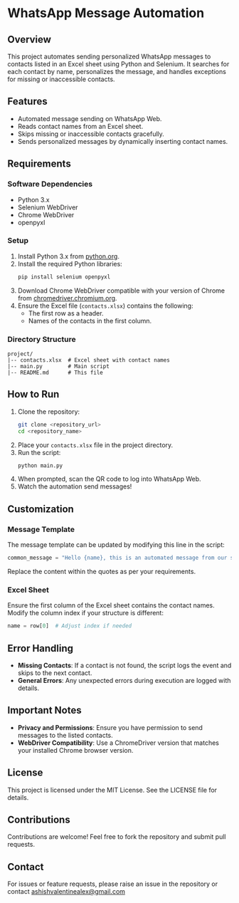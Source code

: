 # WhatsApp Message Automation

## Overview
This project automates sending personalized WhatsApp messages to contacts listed in an Excel sheet using Python and Selenium. It searches for each contact by name, personalizes the message, and handles exceptions for missing or inaccessible contacts.

## Features
- Automated message sending on WhatsApp Web.
- Reads contact names from an Excel sheet.
- Skips missing or inaccessible contacts gracefully.
- Sends personalized messages by dynamically inserting contact names.

## Requirements
### Software Dependencies
- Python 3.x
- Selenium WebDriver
- Chrome WebDriver
- openpyxl

### Setup
1. Install Python 3.x from [python.org](https://www.python.org/).
2. Install the required Python libraries:
   ```bash
   pip install selenium openpyxl
   ```
3. Download Chrome WebDriver compatible with your version of Chrome from [chromedriver.chromium.org](https://chromedriver.chromium.org/).
4. Ensure the Excel file (`contacts.xlsx`) contains the following:
   - The first row as a header.
   - Names of the contacts in the first column.

### Directory Structure
```
project/
|-- contacts.xlsx  # Excel sheet with contact names
|-- main.py        # Main script
|-- README.md      # This file
```

## How to Run
1. Clone the repository:
   ```bash
   git clone <repository_url>
   cd <repository_name>
   ```
2. Place your `contacts.xlsx` file in the project directory.
3. Run the script:
   ```bash
   python main.py
   ```
4. When prompted, scan the QR code to log into WhatsApp Web.
5. Watch the automation send messages!

## Customization
### Message Template
The message template can be updated by modifying this line in the script:
```python
common_message = "Hello {name}, this is an automated message from our system!"
```
Replace the content within the quotes as per your requirements.

### Excel Sheet
Ensure the first column of the Excel sheet contains the contact names. Modify the column index if your structure is different:
```python
name = row[0]  # Adjust index if needed
```

## Error Handling
- **Missing Contacts**:
  If a contact is not found, the script logs the event and skips to the next contact.
- **General Errors**:
  Any unexpected errors during execution are logged with details.

## Important Notes
- **Privacy and Permissions**:
  Ensure you have permission to send messages to the listed contacts.
- **WebDriver Compatibility**:
  Use a ChromeDriver version that matches your installed Chrome browser version.

## License
This project is licensed under the MIT License. See the LICENSE file for details.

## Contributions
Contributions are welcome! Feel free to fork the repository and submit pull requests.

## Contact
For issues or feature requests, please raise an issue in the repository or contact ashishvalentinealex@gmail.com

